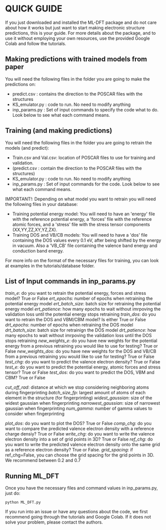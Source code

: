 # QUICK GUIDE 

If you just downloaded and installed the ML-DFT package and do not care about how it works but just want to start making electronic structure predictions, this is your guide. For more details about the package, and to use it without employing your own resources, use the provided Google Colab and follow the tutorials.

## Making predictions with trained models from paper
You will need the following files in the folder you are going to make the predictions on:

* predict.csv : contains the direction to the POSCAR files with the structures
* KS_emulator.py : code to run. No need to modify anything
* inp_params.py : Set of input commands to specify the code what to do. Look below to see what each command means.

## Training (and making predictions)
You will need the following files in the folder you are going to retrain the models (and predict):

* Train.csv and Val.csv: location of POSCAR files to use for training and validation.
* (predict.csv : contain the direction to the POSCAR files with the structures)
* KS_emulator.py : code to run. No need to modify anything
* inp_params.py : Set of input commands for the code. Look below to see what each command means.

IMPORTANT!: Depending on what model you want to retrain you will need the following files in your database:
* Training potential energy model: You will need to have an 'energy' file with the reference potential energy, a 'forces' file with the reference atomic forces, and a 'stress' file with the stress tensor components (XX,YY,ZZ,XY,YZ,ZX).
* Training DOS and VB/CB models: You will need to have a 'dos' file containing the DOS values every 0.1 eV, after being shifted by the energy in vacuum. Also a 'VB_CB' file containing the valence band energy and conduction band energy. 

For more info on the format of the necessary files for training, you can look at examples in the tutorials/database folder.

## List of Input commands in inp_params.py

*train_e*: do you want to retrain the potential energy, forces and stress model? True or False
*ert_epochs*: number of epochs when retraining the potential energy model
*ert_batch_size*: batch size for retraining the potential energy model
*ert_patience*: how many epochs to wait without imrpoving the validation loss until the potential energy stops retraining
*train_dos*: do you want to retrain the DOS and VBM/CBM model? Is either True or False 
*drt_epochs*: number of epochs when retraining the DOS model
*drt_batch_size*: batch size for retrainign the DOS model
*drt_patience*: how many epochs to wait without imrpoving the validation loss until the DOS stops retraining
*new_weights_e*: do you have new weights for the potential energy from a previous retraining you would like to use for testing? True or False
*new_weights_dos*: do you have new weights for the DOS and VB/CB from a previous retraining you would like to use for testing? True or False
*test_chg*: do you want to predict the valence electron density? True or False
*test_e*: do you want to predict the potential energy, atomic forces and stress tensor? True or False
*test_dos*: do you want to predict the DOS, VBM and CBM? True or False

*cut_off_rad*: distance at which we stop considering neighboring atoms during fingerprinting
*batch_size_fp*: largest amount of atoms of each element in the structure (for fingerprinting)
*widest_gaussian*: size of the widest gaussian when fingerprinting 
*narrowest_gaussian*: size of narrowest gaussian when fingerprinting
*num_gamma*: number of gamma values to consider when fingerprinting

*plot_dos*: do you want to plot the DOS? True or False
*comp_chg*: do you want to compare the predicted valence electron density with a reference charge densiy? True or False
*write_chg*: do you want to write the valence electron density into a set of grid points in 3D? True or False
*ref_chg*: do you want to write the predicted valence electron density onto the same grid as a reference electron density? True or False.
*grid_spacing*: if ref_chg=False, you can choose the grid spacing for the grid points in 3D. We recommend between 0.2 and 0.7

## Running ML_DFT

Once you have the necessary files and command values in inp_params.py, just do:

```angular2
python ML_DFT.py
```  

If you run into an issue or have any questions about the code, we first recommend going through the tutorials and Google Colab. If it does not solve your problem, please contact the authors.
